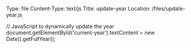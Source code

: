 Type: file
Content-Type: text/js
Title: update-year
Location: /files/update-year.js

// JavaScript to dynamically update the year
document.getElementById('current-year').textContent = new Date().getFullYear();
